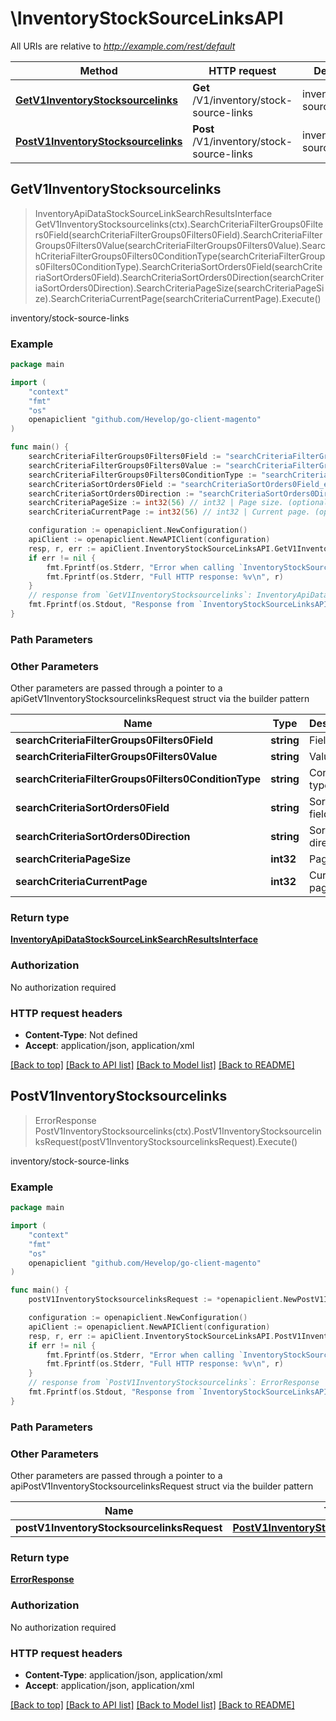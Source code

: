 # \InventoryStockSourceLinksAPI

All URIs are relative to *http://example.com/rest/default*

Method | HTTP request | Description
------------- | ------------- | -------------
[**GetV1InventoryStocksourcelinks**](InventoryStockSourceLinksAPI.md#GetV1InventoryStocksourcelinks) | **Get** /V1/inventory/stock-source-links | inventory/stock-source-links
[**PostV1InventoryStocksourcelinks**](InventoryStockSourceLinksAPI.md#PostV1InventoryStocksourcelinks) | **Post** /V1/inventory/stock-source-links | inventory/stock-source-links



## GetV1InventoryStocksourcelinks

> InventoryApiDataStockSourceLinkSearchResultsInterface GetV1InventoryStocksourcelinks(ctx).SearchCriteriaFilterGroups0Filters0Field(searchCriteriaFilterGroups0Filters0Field).SearchCriteriaFilterGroups0Filters0Value(searchCriteriaFilterGroups0Filters0Value).SearchCriteriaFilterGroups0Filters0ConditionType(searchCriteriaFilterGroups0Filters0ConditionType).SearchCriteriaSortOrders0Field(searchCriteriaSortOrders0Field).SearchCriteriaSortOrders0Direction(searchCriteriaSortOrders0Direction).SearchCriteriaPageSize(searchCriteriaPageSize).SearchCriteriaCurrentPage(searchCriteriaCurrentPage).Execute()

inventory/stock-source-links



### Example

```go
package main

import (
	"context"
	"fmt"
	"os"
	openapiclient "github.com/Hevelop/go-client-magento"
)

func main() {
	searchCriteriaFilterGroups0Filters0Field := "searchCriteriaFilterGroups0Filters0Field_example" // string | Field (optional)
	searchCriteriaFilterGroups0Filters0Value := "searchCriteriaFilterGroups0Filters0Value_example" // string | Value (optional)
	searchCriteriaFilterGroups0Filters0ConditionType := "searchCriteriaFilterGroups0Filters0ConditionType_example" // string | Condition type (optional)
	searchCriteriaSortOrders0Field := "searchCriteriaSortOrders0Field_example" // string | Sorting field. (optional)
	searchCriteriaSortOrders0Direction := "searchCriteriaSortOrders0Direction_example" // string | Sorting direction. (optional)
	searchCriteriaPageSize := int32(56) // int32 | Page size. (optional)
	searchCriteriaCurrentPage := int32(56) // int32 | Current page. (optional)

	configuration := openapiclient.NewConfiguration()
	apiClient := openapiclient.NewAPIClient(configuration)
	resp, r, err := apiClient.InventoryStockSourceLinksAPI.GetV1InventoryStocksourcelinks(context.Background()).SearchCriteriaFilterGroups0Filters0Field(searchCriteriaFilterGroups0Filters0Field).SearchCriteriaFilterGroups0Filters0Value(searchCriteriaFilterGroups0Filters0Value).SearchCriteriaFilterGroups0Filters0ConditionType(searchCriteriaFilterGroups0Filters0ConditionType).SearchCriteriaSortOrders0Field(searchCriteriaSortOrders0Field).SearchCriteriaSortOrders0Direction(searchCriteriaSortOrders0Direction).SearchCriteriaPageSize(searchCriteriaPageSize).SearchCriteriaCurrentPage(searchCriteriaCurrentPage).Execute()
	if err != nil {
		fmt.Fprintf(os.Stderr, "Error when calling `InventoryStockSourceLinksAPI.GetV1InventoryStocksourcelinks``: %v\n", err)
		fmt.Fprintf(os.Stderr, "Full HTTP response: %v\n", r)
	}
	// response from `GetV1InventoryStocksourcelinks`: InventoryApiDataStockSourceLinkSearchResultsInterface
	fmt.Fprintf(os.Stdout, "Response from `InventoryStockSourceLinksAPI.GetV1InventoryStocksourcelinks`: %v\n", resp)
}
```

### Path Parameters



### Other Parameters

Other parameters are passed through a pointer to a apiGetV1InventoryStocksourcelinksRequest struct via the builder pattern


Name | Type | Description  | Notes
------------- | ------------- | ------------- | -------------
 **searchCriteriaFilterGroups0Filters0Field** | **string** | Field | 
 **searchCriteriaFilterGroups0Filters0Value** | **string** | Value | 
 **searchCriteriaFilterGroups0Filters0ConditionType** | **string** | Condition type | 
 **searchCriteriaSortOrders0Field** | **string** | Sorting field. | 
 **searchCriteriaSortOrders0Direction** | **string** | Sorting direction. | 
 **searchCriteriaPageSize** | **int32** | Page size. | 
 **searchCriteriaCurrentPage** | **int32** | Current page. | 

### Return type

[**InventoryApiDataStockSourceLinkSearchResultsInterface**](InventoryApiDataStockSourceLinkSearchResultsInterface.md)

### Authorization

No authorization required

### HTTP request headers

- **Content-Type**: Not defined
- **Accept**: application/json, application/xml

[[Back to top]](#) [[Back to API list]](../README.md#documentation-for-api-endpoints)
[[Back to Model list]](../README.md#documentation-for-models)
[[Back to README]](../README.md)


## PostV1InventoryStocksourcelinks

> ErrorResponse PostV1InventoryStocksourcelinks(ctx).PostV1InventoryStocksourcelinksRequest(postV1InventoryStocksourcelinksRequest).Execute()

inventory/stock-source-links



### Example

```go
package main

import (
	"context"
	"fmt"
	"os"
	openapiclient "github.com/Hevelop/go-client-magento"
)

func main() {
	postV1InventoryStocksourcelinksRequest := *openapiclient.NewPostV1InventoryStocksourcelinksRequest([]openapiclient.InventoryApiDataStockSourceLinkInterface{*openapiclient.NewInventoryApiDataStockSourceLinkInterface()}) // PostV1InventoryStocksourcelinksRequest |  (optional)

	configuration := openapiclient.NewConfiguration()
	apiClient := openapiclient.NewAPIClient(configuration)
	resp, r, err := apiClient.InventoryStockSourceLinksAPI.PostV1InventoryStocksourcelinks(context.Background()).PostV1InventoryStocksourcelinksRequest(postV1InventoryStocksourcelinksRequest).Execute()
	if err != nil {
		fmt.Fprintf(os.Stderr, "Error when calling `InventoryStockSourceLinksAPI.PostV1InventoryStocksourcelinks``: %v\n", err)
		fmt.Fprintf(os.Stderr, "Full HTTP response: %v\n", r)
	}
	// response from `PostV1InventoryStocksourcelinks`: ErrorResponse
	fmt.Fprintf(os.Stdout, "Response from `InventoryStockSourceLinksAPI.PostV1InventoryStocksourcelinks`: %v\n", resp)
}
```

### Path Parameters



### Other Parameters

Other parameters are passed through a pointer to a apiPostV1InventoryStocksourcelinksRequest struct via the builder pattern


Name | Type | Description  | Notes
------------- | ------------- | ------------- | -------------
 **postV1InventoryStocksourcelinksRequest** | [**PostV1InventoryStocksourcelinksRequest**](PostV1InventoryStocksourcelinksRequest.md) |  | 

### Return type

[**ErrorResponse**](ErrorResponse.md)

### Authorization

No authorization required

### HTTP request headers

- **Content-Type**: application/json, application/xml
- **Accept**: application/json, application/xml

[[Back to top]](#) [[Back to API list]](../README.md#documentation-for-api-endpoints)
[[Back to Model list]](../README.md#documentation-for-models)
[[Back to README]](../README.md)

